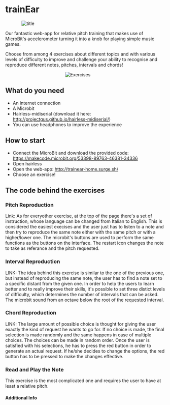 # trainEar
&nbsp;&nbsp;&nbsp;&nbsp;&nbsp;&nbsp;&nbsp;&nbsp;&nbsp;&nbsp;&nbsp;&nbsp; ![title](https://66.media.tumblr.com/561c299469a3f1eac6fcbb6c54950688/tumblr_inline_pozn7q1t1B1szlklo_540.png "t")



Our fantastic web-app for relative pitch training that makes use of MicroBit's accelerometer turning it into a knob for playing simple music games. 

Choose from among 4 exercises about different topics and with various levels of difficulty to improve and challenge your ability to recognise and reproduce different notes, pitches, intervals and chords! 
 

&nbsp;&nbsp;&nbsp;&nbsp;&nbsp;&nbsp;&nbsp;&nbsp;&nbsp;&nbsp;&nbsp;&nbsp;&nbsp;&nbsp;&nbsp;&nbsp;&nbsp;&nbsp;&nbsp;&nbsp;&nbsp;&nbsp;&nbsp;&nbsp;&nbsp;&nbsp;&nbsp;&nbsp;&nbsp;&nbsp;&nbsp;&nbsp;&nbsp;&nbsp;&nbsp;&nbsp;&nbsp;&nbsp;&nbsp;&nbsp;&nbsp;&nbsp;&nbsp;&nbsp;&nbsp;&nbsp;&nbsp;&nbsp;![Exercises](http://oi65.tinypic.com/wcjps5.jpg "Es")

## What do you need
 * An internet connection
 * A Microbit
 * Hairless-midiserial (download it here: http://projectgus.github.io/hairless-midiserial/)
 * You can use headphones to improve the experience

## How to start
* Connect the MicroBit and download the provided code: https://makecode.microbit.org/53398-89763-46381-34336
* Open hairless
* Open the web-app: http://trainear-home.surge.sh/
* Choose an exercise!


## The code behind the exercises



### Pitch Reproduction  

Link:
As for everyother exercise, at the top of the page there's a set of instruction, whose language can be changed from Italian to English.
This is considered the easiest execises and the user just has to listen to a note and then try to reproduce the same note either with the same pitch or with a higher/lower one. The microbit's buttons are used to perform the same functions as the buttons on the interface. 
The restart icon changes the note to take as referance and the pitch requested. 

### Interval Reproduction
LINK:
The idea behind this exercise is similar to the one of the previous one, but instead of reproducing the same note, the user has to find a note set to a specific distant from the given one. In order to help the users to learn better and to really improve their skills, it's possible to set three distict levels of difficulty, which determines the number of intervals that can be asked. 
The microbit sound from an octave below the root of the requested interval.

### Chord Reproduction
LINK:
The large amount of possible choice is thought for giving the user exactly the kind of request he wants to go for. If no choice is made, the final selection is made randomly and the same happens in case of multiple choices.
The choices can be made in random order. Once the user is satisfied with his selections, he has to press the red button in order to generate an actual request. If he/she decides to change the options, the red button has to be pressed to make the changes effective. 


### Read and Play the Note
This exercise is the most complicated one and requires the user to have at least a relative pitch. 


#### Additional Info
